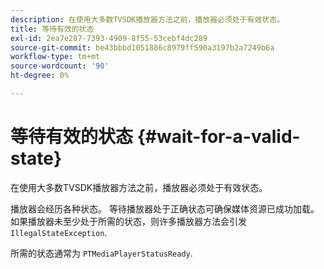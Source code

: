 ```yaml
---
description: 在使用大多数TVSDK播放器方法之前，播放器必须处于有效状态。
title: 等待有效的状态
exl-id: 2ea7e287-7393-4909-8f55-53cebf4dc289
source-git-commit: be43bbbd1051886c8979ff590a3197b2a7249b6a
workflow-type: tm+mt
source-wordcount: '90'
ht-degree: 0%

---
```


# 等待有效的状态 {#wait-for-a-valid-state}

在使用大多数TVSDK播放器方法之前，播放器必须处于有效状态。

播放器会经历各种状态。 等待播放器处于正确状态可确保媒体资源已成功加载。 如果播放器未至少处于所需的状态，则许多播放器方法会引发 `IllegalStateException`.

所需的状态通常为 `PTMediaPlayerStatusReady`.
